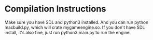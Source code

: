 # Compilation Instructions
Make sure you have SDL and python3 installed. And you can run python macbuild.py, which will crate mygameengine.so. If you don't have SDL install, it's also fine, just run python3 main.py to run the engine.
